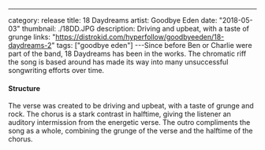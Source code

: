 ---
category: release
title: 18 Daydreams
artist: Goodbye Eden
date: "2018-05-03"
thumbnail: ./18DD.JPG
description: Driving and upbeat, with a taste of grunge
links: "https://distrokid.com/hyperfollow/goodbyeeden/18-daydreams-2"
tags: ["goodbye eden"]
---Since before Ben or Charlie were part of the band, 18 Daydreams has been in the works. The chromatic riff the song is based around has made its way into many unsuccessful songwriting efforts over time.

<h4>Structure</h4>
The verse was created to be driving and upbeat, with a taste of grunge and rock. The chorus is a stark contrast in halftime, giving the listener an auditory intermission from the energetic verse. The outro compliments the song as a whole, combining the grunge of the verse and the halftime of the chorus.
